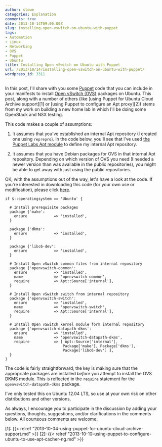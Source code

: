 ```yaml
---
author: slowe
categories: Explanation
comments: true
date: 2013-10-14T09:00:00Z
slug: installing-open-vswitch-on-ubuntu-with-puppet
tags:
- Automation
- Linux
- Networking
- OVS
- Puppet
- Ubuntu
title: Installing Open vSwitch on Ubuntu with Puppet
url: /2013/10/14/installing-open-vswitch-on-ubuntu-with-puppet/
wordpress_id: 3311
---
```


In this post, I'll share with you some [Puppet](http://www.puppetlabs.com/) code that you can include in your manifests to install [Open vSwitch (OVS)](http://openvswitch.org/) packages on Ubuntu. This post, along with a number of others (like [using Puppet for Ubuntu Cloud Archive support][1] or [using Puppet to configure an Apt proxy][2]) stems from my work on building a new home lab in which I'll be doing some OpenStack and NSX testing.

This code makes a couple of assumptions:

1. It assumes that you've established an internal Apt repository (I created one using `reprepro`). In the code below, you'll see that I've used [the Puppet Labs Apt module](http://forge.puppetlabs.com/puppetlabs/apt) to define my internal Apt repository.

2. It assumes that you have Debian packages for OVS in that internal Apt repository. Depending on which version of OVS you need (I needed a newer version than was available in the public repositories), you might be able to get away with just using the public repositories.

OK, with the assumptions out of the way, let's have a look at the code. If you're interested in downloading this code (for your own use or modification), please click [here](https://gist.github.com/lowescott/6938382).

``` puppet
if $::operatingsystem == 'Ubuntu' {

  # Install prerequisite packages
  package {'make':
    ensure            => 'installed',
  }

  package {'dkms':
    ensure            => 'installed',
  }

  package {'libc6-dev':
    ensure            => 'installed',
  }

  # Install Open vSwitch common files from internal repository
  package {'openvswitch-common':
    ensure            => 'installed',
    name              => 'openvswitch-common',
    require           => Apt::Source['internal'],
  }

  # Install Open vSwitch switch from internal repository
  package {'openvswitch-switch':
    ensure            => 'installed',
    name              => 'openvswitch-switch',
    require           => Apt::Source['internal'],
  }

  # Install Open vSwitch kernel module form internal repository
  package {'openvswitch-datapath-dkms':
    ensure            => 'installed',
    name              => 'openvswitch-datapath-dkms',
    require           => [ Apt::Source['internal'],
                          Package['make'], Package['dkms'],
                          Package['libc6-dev'] ],
  }
}
```

The code is fairly straightforward; the key is making sure that the appropriate packages are installed _before_ you attempt to install the OVS DKMS module. This is reflected in the `require` statement for the `openvswitch-datapath-dkms` package.

I've only tested this on Ubuntu 12.04 LTS, so use at your own risk on other distributions and other versions.

As always, I encourage you to participate in the discussion by adding your questions, thoughts, suggestions, and/or clarifications in the comments below. All courteous comments are welcome.

[1]: {{< relref "2013-10-04-using-puppet-for-ubuntu-cloud-archive-support.md" >}}
[2]: {{< relref "2013-10-10-using-puppet-to-configure-ubuntu-to-use-apt-cacher-ng.md" >}}
